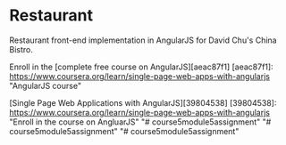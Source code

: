 # Restaurant

Restaurant front-end implementation in AngularJS for David Chu's China Bistro.

Enroll in the [complete free course on AngularJS][aeac87f1]
  [aeac87f1]: https://www.coursera.org/learn/single-page-web-apps-with-angularjs "AngularJS course"

  [Single Page Web Applications with AngularJS][39804538]
  [39804538]: https://www.coursera.org/learn/single-page-web-apps-with-angularjs "Enroll in the course on AngluarJS"
"# course5module5assignment" 
"# course5module5assignment" 
"# course5module5assignment" 

